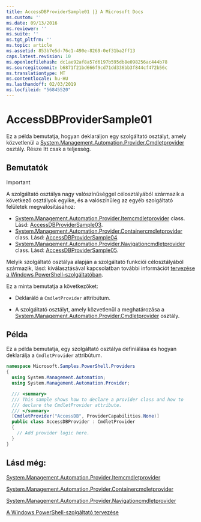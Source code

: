 ```yaml
---
title: AccessDBProviderSample01 |} A Microsoft Docs
ms.custom: ''
ms.date: 09/13/2016
ms.reviewer: ''
ms.suite: ''
ms.tgt_pltfrm: ''
ms.topic: article
ms.assetid: 853b7e5d-76c1-490e-8269-0ef31ba2ff13
caps.latest.revision: 10
ms.openlocfilehash: dc1ae92af8a57d6197b595db8e098256ac444b78
ms.sourcegitcommit: b6871f21bd666f9cd71dd336bb3f844cf472b56c
ms.translationtype: MT
ms.contentlocale: hu-HU
ms.lasthandoff: 02/03/2019
ms.locfileid: "56845520"
---
```

# <a name="accessdbprovidersample01"></a>AccessDBProviderSample01

Ez a példa bemutatja, hogyan deklaráljon egy szolgáltató osztályt, amely közvetlenül a [System.Management.Automation.Provider.Cmdletprovider](/dotnet/api/System.Management.Automation.Provider.CmdletProvider) osztály. Része Itt csak a teljesség.

## <a name="demonstrates"></a>Bemutatók

> [!IMPORTANT]
> A szolgáltató osztálya nagy valószínűséggel célosztályából származik a következő osztályok egyike, és a valószínűleg az egyéb szolgáltató felületek megvalósításához:
>
> -   [System.Management.Automation.Provider.Itemcmdletprovider](/dotnet/api/System.Management.Automation.Provider.ItemCmdletProvider) class. Lásd: [AccessDBProviderSample03](./accessdbprovidersample03.md).
> -   [System.Management.Automation.Provider.Containercmdletprovider](/dotnet/api/System.Management.Automation.Provider.ContainerCmdletProvider) class. Lásd: [AccessDBProviderSample04](./accessdbprovidersample04.md).
> -   [System.Management.Automation.Provider.Navigationcmdletprovider](/dotnet/api/System.Management.Automation.Provider.NavigationCmdletProvider) class. Lásd: [AccessDBProviderSample05](./accessdbprovidersample05.md).
>
> Melyik szolgáltató osztálya alapján a szolgáltató funkciói célosztályából származik, lásd: kiválasztásával kapcsolatban további információt [tervezése a Windows PowerShell-szolgáltatóban](./provider-types.md).

Ez a minta bemutatja a következőket:

- Deklaráló a `CmdletProvider` attribútum.

- A szolgáltató osztályt, amely közvetlenül a meghatározása a [System.Management.Automation.Provider.Cmdletprovider](/dotnet/api/System.Management.Automation.Provider.CmdletProvider) osztály.

## <a name="example"></a>Példa

Ez a példa bemutatja, egy szolgáltató osztálya definiálása és hogyan deklarálja a `CmdletProvider` attribútum.

```csharp
namespace Microsoft.Samples.PowerShell.Providers
{
  using System.Management.Automation;
  using System.Management.Automation.Provider;

  /// <summary>
  /// This sample shows how to declare a provider class and how to
  /// declare the CmdletProvider attribute.
  /// </summary>
  [CmdletProvider("AccessDB", ProviderCapabilities.None)]
  public class AccessDBProvider : CmdletProvider
  {
    // Add provider logic here.
  }
}
```

## <a name="see-also"></a>Lásd még:

[System.Management.Automation.Provider.Itemcmdletprovider](/dotnet/api/System.Management.Automation.Provider.ItemCmdletProvider)

[System.Management.Automation.Provider.Containercmdletprovider](/dotnet/api/System.Management.Automation.Provider.ContainerCmdletProvider)

[System.Management.Automation.Provider.Navigationcmdletprovider](/dotnet/api/System.Management.Automation.Provider.NavigationCmdletProvider)

[A Windows PowerShell-szolgáltató tervezése](./provider-types.md)